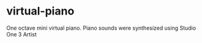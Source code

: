 # virtual-piano
One octave mini virtual piano.
Piano sounds were synthesized using Studio One 3 Artist